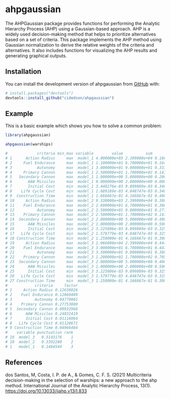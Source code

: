 # ahpgaussian

<!-- badges: start -->

<!-- badges: end -->

The AHPGaussian package provides functions for performing the Analytic Hierarchy Process (AHP) using a Gaussian-based approach. AHP is a widely used decision-making method that helps to prioritize alternatives based on a set of criteria. This package implements the AHP method using Gaussian normalization to derive the relative weights of the criteria and alternatives. It also includes functions for visualizing the AHP results and generating graphical outputs.

## Installation

You can install the development version of ahpgaussian from [GitHub](https://github.com/) with:

``` r
# install.packages("devtools")
devtools::install_github("cidedson/ahpgaussian")
```

## Example

This is a basic example which shows you how to solve a common problem:

``` r
library(ahpgaussian)
```

``` r
ahpgaussian(warships)
```

``` r
#             criteria min_max variable        value          sum      norm      mean         sd     factor
# 1      Action Radius     max  model_1 4.000000e+03 2.399000e+04 0.1667361 0.3333333 0.14691617 0.44074851
# 2     Fuel Endurance     max  model_1 1.100000e+01 6.700000e+01 0.1641791 0.3333333 0.14950228 0.44850684
# 3           Autonomy     max  model_1 3.000000e+01 9.000000e+01 0.3333333 0.3333333 0.05555556 0.16666667
# 4     Primary Cannon     max  model_1 2.500000e+01 1.700000e+02 0.1470588 0.3333333 0.32263692 0.96791075
# 5   Secondary Cannon     max  model_1 1.000000e+00 5.000000e+00 0.2000000 0.3333333 0.11547005 0.34641016
# 6       AAW Missiles     max  model_1 0.000000e+00 2.000000e+00 0.0000000 0.3333333 0.28867513 0.86602540
# 7       Initial Cost     min  model_1 3.448276e-03 9.899889e-03 0.3483146 0.3333333 0.01297416 0.03892249
# 8    Life Cycle Cost     min  model_1 1.689189e-03 4.848747e-03 0.3483764 0.3333333 0.01302772 0.03908315
# 9  Construction Time     min  model_1 1.666667e-01 4.166667e-01 0.4000000 0.3333333 0.05773503 0.17320508
# 10     Action Radius     max  model_2 9.330000e+03 2.399000e+04 0.3889120 0.3333333 0.14691617 0.44074851
# 11    Fuel Endurance     max  model_2 2.600000e+01 6.700000e+01 0.3880597 0.3333333 0.14950228 0.44850684
# 12          Autonomy     max  model_2 2.500000e+01 9.000000e+01 0.2777778 0.3333333 0.05555556 0.16666667
# 13    Primary Cannon     max  model_2 2.500000e+01 1.700000e+02 0.1470588 0.3333333 0.32263692 0.96791075
# 14  Secondary Cannon     max  model_2 2.000000e+00 5.000000e+00 0.4000000 0.3333333 0.11547005 0.34641016
# 15      AAW Missiles     max  model_2 1.000000e+00 2.000000e+00 0.5000000 0.3333333 0.28867513 0.86602540
# 16      Initial Cost     min  model_2 3.225806e-03 9.899889e-03 0.3258427 0.3333333 0.01297416 0.03892249
# 17   Life Cycle Cost     min  model_2 1.579779e-03 4.848747e-03 0.3258118 0.3333333 0.01302772 0.03908315
# 18 Construction Time     min  model_2 1.250000e-01 4.166667e-01 0.3000000 0.3333333 0.05773503 0.17320508
# 19     Action Radius     max  model_3 1.066000e+04 2.399000e+04 0.4443518 0.3333333 0.14691617 0.44074851
# 20    Fuel Endurance     max  model_3 3.000000e+01 6.700000e+01 0.4477612 0.3333333 0.14950228 0.44850684
# 21          Autonomy     max  model_3 3.500000e+01 9.000000e+01 0.3888889 0.3333333 0.05555556 0.16666667
# 22    Primary Cannon     max  model_3 1.200000e+02 1.700000e+02 0.7058824 0.3333333 0.32263692 0.96791075
# 23  Secondary Cannon     max  model_3 2.000000e+00 5.000000e+00 0.4000000 0.3333333 0.11547005 0.34641016
# 24      AAW Missiles     max  model_3 1.000000e+00 2.000000e+00 0.5000000 0.3333333 0.28867513 0.86602540
# 25      Initial Cost     min  model_3 3.225806e-03 9.899889e-03 0.3258427 0.3333333 0.01297416 0.03892249
# 26   Life Cycle Cost     min  model_3 1.579779e-03 4.848747e-03 0.3258118 0.3333333 0.01302772 0.03908315
# 27 Construction Time     min  model_3 1.250000e-01 4.166667e-01 0.3000000 0.3333333 0.05773503 0.17320508
#            criteria     factor
# 1     Action Radius 0.12638026
# 2    Fuel Endurance 0.12860489
# 3          Autonomy 0.04779001
# 4    Primary Cannon 0.27753880
# 5  Secondary Cannon 0.09932968
# 6      AAW Missiles 0.24832419
# 7      Initial Cost 0.01116064
# 8   Life Cycle Cost 0.01120671
# 9 Construction Time 0.04966484
#    variable punctuation rank
# 19  model_3   0.5143176    1
# 10  model_2   0.3392280    2
# 1   model_1   0.1464544    3
```
## References
dos Santos, M, Costa, I. P. de A., & Gomes, C. F. S. (2021) Multicriteria decision-making in the selection of warships: a new approach to the ahp method. International Journal of the Analytic Hierarchy Process, 13(1). https://doi.org/10.13033/ijahp.v13i1.833
